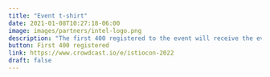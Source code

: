 ```yaml
---
title: "Event t-shirt"
date: 2021-01-08T10:27:18-06:00
image: images/partners/intel-logo.png
description: "The first 400 registered to the event will receive the event t-shirt. If you were one of them, you will receive an email with instructions about how to get your t-shirt."
button: First 400 registered
link: https://www.crowdcast.io/e/istiocon-2022
draft: false
---
```

